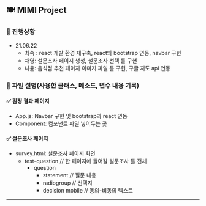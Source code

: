 ## 🍽 MIMI Project
### 📍 진행상황

- 21.06.22    
  - 최숙 : react 개발 환경 재구축, react와 bootstrap 연동, navbar 구현 
  - 채영: 설문조사 페이지 생성, 설문조사 선택 틀 구현
  - 나윤: 음식점 추천 페이지 이미지 파일 틀 구현, 구글 지도 api 연동


### 📍 파일 설명(사용한 클래스, 메소드, 변수 내용 기록)
#### ✅ 감정 결과 페이지
- App.js: Navbar 구현 및 bootstrap과 react 연동     
- Component: 컴포넌트 파일 넣어두는 곳

#### ✅ 설문조사 페이지
- survey.html: 설문조사 페이지 화면
    - test-question // 한 페이지에 들어갈 설문조사 틀 전체
      - question
        - statement // 질문 내용
        - radiogroup // 선택지
        - decision mobile // 동의-비동의 텍스트

---
